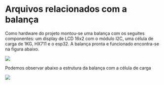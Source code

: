 # Arquivos relacionados com a balança 

Como hardware do projeto montou-se uma balança com os seguites componentes: um display de LCD 16x2 com o módulo I2C, uma célula de carga de 1KG, HX711 e o esp32. A balança pronta e funcionado encontra-se na figura abaixo.

![](https://github.com/suzuki1994/PI3-2024/blob/main/Figuras/Balan%C3%A7a%20funcionando.png)

Podemos observar abaixo a estrutura da balança com a célula de carga

![](https://github.com/suzuki1994/PI3-2024/blob/main/Figuras/Balan%C3%A7a%20side%20view.jpeg)

